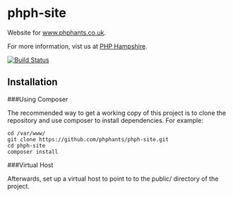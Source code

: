 phph-site
=========

Website for www.phphants.co.uk.

For more information, vist us at [PHP Hampshire](http://phphants.co.uk).

[![Build Status](https://secure.travis-ci.org/phphants/phph-site.png?branch=master)](https://travis-ci.org/phphants/phph-site)

Installation
------------

###Using Composer

The recommended way to get a working copy of this project is to clone the repository and use composer to install dependencies. For example:

    cd /var/www/
    git clone https://github.com/phphants/phph-site.git
    cd phph-site
    composer install


###Virtual Host

Afterwards, set up a virtual host to point to to the public/ directory of the project.
